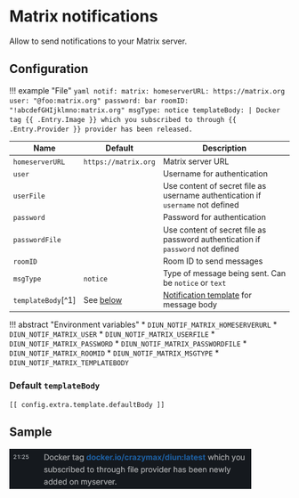 # Matrix notifications

Allow to send notifications to your Matrix server.

## Configuration

!!! example "File"
    ```yaml
    notif:
      matrix:
        homeserverURL: https://matrix.org
        user: "@foo:matrix.org"
        password: bar
        roomID: "!abcdefGHIjklmno:matrix.org"
        msgType: notice
        templateBody: |
          Docker tag {{ .Entry.Image }} which you subscribed to through {{ .Entry.Provider }} provider has been released.
    ```

| Name                  | Default                                    | Description       |
|-----------------------|--------------------------------------------|-------------------|
| `homeserverURL`       | `https://matrix.org`                       | Matrix server URL |
| `user`                |                                            | Username for authentication |
| `userFile`            |                                            | Use content of secret file as username authentication if `username` not defined |
| `password`            |                                            | Password for authentication |
| `passwordFile`        |                                            | Use content of secret file as password authentication if `password` not defined |
| `roomID`              |                                            | Room ID to send messages |
| `msgType`             | `notice`                                   | Type of message being sent. Can be `notice` or `text` |
| `templateBody`[^1]    | See [below](#default-templatebody)         | [Notification template](../faq.md#notification-template) for message body |

!!! abstract "Environment variables"
    * `DIUN_NOTIF_MATRIX_HOMESERVERURL`
    * `DIUN_NOTIF_MATRIX_USER`
    * `DIUN_NOTIF_MATRIX_USERFILE`
    * `DIUN_NOTIF_MATRIX_PASSWORD`
    * `DIUN_NOTIF_MATRIX_PASSWORDFILE`
    * `DIUN_NOTIF_MATRIX_ROOMID`
    * `DIUN_NOTIF_MATRIX_MSGTYPE`
    * `DIUN_NOTIF_MATRIX_TEMPLATEBODY`

### Default `templateBody`

```
[[ config.extra.template.defaultBody ]]
```

## Sample

![](../assets/notif/matrix.png)
